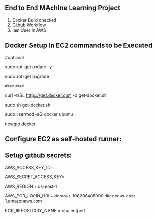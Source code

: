 ## End to End MAchine Learning Project

1. Docker Build checked
2. Github Workflow
3. Iam User In AWS

## Docker Setup In EC2 commands to be Executed

#optional

sudo apt-get update -y

sudo apt-get upgrade

#required

curl -fsSL https://get.docker.com -o get-docker.sh

sudo sh get-docker.sh

sudo usermod -aG docker ubuntu

newgrp docker

## Configure EC2 as self-hosted runner:

## Setup github secrets:

AWS_ACCESS_KEY_ID=

AWS_SECRET_ACCESS_KEY=

AWS_REGION = us-east-1

AWS_ECR_LOGIN_URI = demo>>  106206485900.dkr.ecr.us-east-1.amazonaws.com

ECR_REPOSITORY_NAME = studentperf
